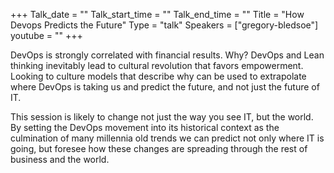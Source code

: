 +++
Talk_date = ""
Talk_start_time = ""
Talk_end_time = ""
Title = "How Devops Predicts the Future"
Type = "talk"
Speakers = ["gregory-bledsoe"]
youtube = ""
+++

DevOps is strongly correlated with financial results. Why? DevOps and Lean 
thinking inevitably lead to cultural revolution that favors empowerment. 
Looking to culture models that describe why can be used to extrapolate where 
DevOps is taking us and predict the future, and not just the future of IT.

This session is likely to change not just the way you see IT, but the world. 
By setting the DevOps movement into its historical context as the culmination 
of many millennia old trends we can predict not only where IT is going, but 
foresee how these changes are spreading through the rest of business and the world.